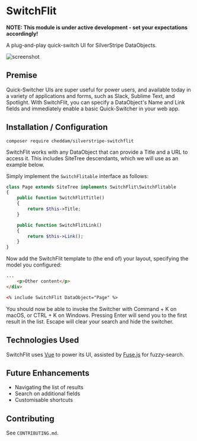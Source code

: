 # SwitchFlit

__NOTE: This module is under active development - set your expectations accordingly!__

A plug-and-play quick-switch UI for SilverStripe DataObjects.

![screenshot](https://cloud.githubusercontent.com/assets/242621/17800317/5814f898-6636-11e6-962f-688347fec61b.png)

## Premise

Quick-Switcher UIs are super useful for power users, and available today in a variety of applications and forms, such as Slack, Sublime Text, and Spotlight. With SwitchFlit, you can specify a DataObject's Name and Link fields and immediately enable a basic Quick-Switcher in your web app.

## Installation / Configuration

`composer require cheddam/silverstripe-switchflit`

SwitchFlit works with any DataObject that can provide a Title and a URL to access it. This includes SiteTree descendants, which we will use as an example below.

Simply implement the `SwitchFlitable` interface as follows:

```php
class Page extends SiteTree implements SwitchFlit\SwitchFlitable
{
	public function SwitchFlitTitle()
	{
		return $this->Title;
	}

	public function SwitchFlitLink()
	{
		return $this->Link();
	}
}
```

Now add the SwitchFlit template to (the end of) your layout, specifying the model you configured:

```html
...
    <p>Other content</p>
</div>

<% include SwitchFlit DataObject="Page" %>
```

You should now be able to invoke the Switcher with Command + K on macOS, or CTRL + K on Windows.
Pressing Enter will send you to the first result in the list. Escape will clear your search and hide the switcher.


## Technologies Used

SwitchFlit uses [Vue](https://vuejs.org) to power its UI, assisted by [Fuse.js](http://fusejs.io) for fuzzy-search.

## Future Enhancements

- Navigating the list of results
- Search on additional fields
- Customisable shortcuts

## Contributing

See `CONTRIBUTING.md`.
